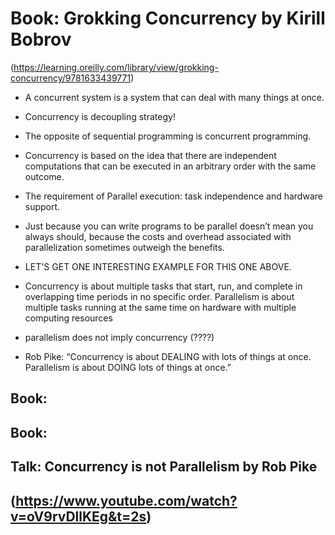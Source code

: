 # Book: Grokking Concurrency by Kirill Bobrov

(https://learning.oreilly.com/library/view/grokking-concurrency/9781633439771)

- A concurrent system is a system that can deal with many things at once.
- Concurrency is decoupling strategy!

- The opposite of sequential programming is concurrent programming. 
- Concurrency is based on the idea that there are independent computations that can be executed in an arbitrary order with the same outcome.
- The requirement of Parallel execution: task independence and hardware support.
-  Just because you can write programs to be parallel doesn’t mean you always should, because the costs and overhead associated with parallelization sometimes outweigh the benefits.
  - LET'S GET ONE INTERESTING EXAMPLE FOR THIS ONE ABOVE.
- Concurrency is about multiple tasks that start, run, and complete in overlapping time periods in no specific order. Parallelism is about multiple tasks running at the same time on hardware with multiple computing resources
- parallelism does not imply concurrency (????)
- Rob Pike: “Concurrency is about DEALING with lots of things at once. Parallelism is about DOING lots of things at once.”

## Book:

## Book:

## Talk: Concurrency is not Parallelism by Rob Pike

(https://www.youtube.com/watch?v=oV9rvDllKEg&t=2s)
- 